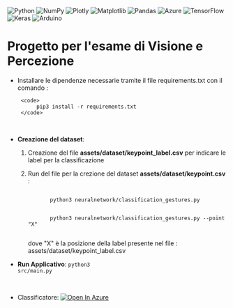 ![Python](https://img.shields.io/badge/python-3670A0?style=for-the-badge&logo=python&logoColor=ffdd54) ![NumPy](https://img.shields.io/badge/numpy-%23013243.svg?style=for-the-badge&logo=numpy&logoColor=white)   ![Plotly](https://img.shields.io/badge/Plotly-%233F4F75.svg?style=for-the-badge&logo=plotly&logoColor=white) ![Matplotlib](https://img.shields.io/badge/Matplotlib-%23ffffff.svg?style=for-the-badge&logo=Matplotlib&logoColor=black) ![Pandas](https://img.shields.io/badge/pandas-%23150458.svg?style=for-the-badge&logo=pandas&logoColor=white)
![Azure](https://img.shields.io/badge/azure-%230072C6.svg?style=for-the-badge&logo=microsoftazure&logoColor=white)
![TensorFlow](https://img.shields.io/badge/TensorFlow-%23FF6F00.svg?style=for-the-badge&logo=TensorFlow&logoColor=white) ![Keras](https://img.shields.io/badge/Keras-%23D00000.svg?style=for-the-badge&logo=Keras&logoColor=white)
![Arduino](https://img.shields.io/badge/-Arduino-00979D?style=for-the-badge&logo=Arduino&logoColor=white)
# Progetto per l'esame di Visione e Percezione

- Installare le dipendenze necessarie tramite il file requirements.txt con il comando :

       <code>
            pip3 install -r requirements.txt
       </code>

  <br>

- **Creazione del dataset**:

  1.  Creazione del file <strong>assets/dataset/keypoint_label.csv</strong> per indicare le label per la classificazione

  2.  Run del file per la crezione del dataset <strong>assets/dataset/keypoint.csv</strong> :

        <code>
             python3 neuralnetwork/classification_gestures.py
             <br>
             python3 neuralnetwork/classification_gestures.py --point "X"
        </code>
        
        dove "X" è la posizione della label presente nel file : assets/dataset/keypoint_label.csv

- **Run Applicativo**:
  <code>python3 src/main.py</code>

<br>

- Classificatore:
[![Open In Azure](https://img.shields.io/badge/azure-%230072C6.svg?style=for-the-badge&logo=microsoftazure&logoColor=white)](https://ml.azure.com/fileexplorerAzNB?wsid=/subscriptions/0a5d55f8-7024-4c0a-b69d-504c05509490/resourcegroups/gruppo1/providers/Microsoft.MachineLearningServices/workspaces/visione&tid=c9881521-f12e-4b19-ad2f-a5d007efaf93)
